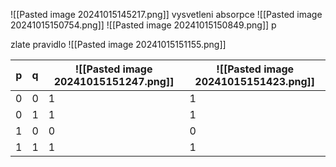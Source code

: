 ![[Pasted image 20241015145217.png]]
vysvetleni absorpce
![[Pasted image 20241015150754.png]]
![[Pasted image 20241015150849.png]]
p

zlate pravidlo
![[Pasted image 20241015151155.png]]

| p   | q   | ![[Pasted image 20241015151247.png]] | ![[Pasted image 20241015151423.png]] |
| --- | --- | ------------------------------------ | ------------------------------------ |
| 0   | 0   | 1                                    | 1                                    |
| 0   | 1   | 1                                    | 1                                    |
| 1   | 0   | 0                                    | 0                                    |
| 1   | 1   | 1                                    | 1                                    |
